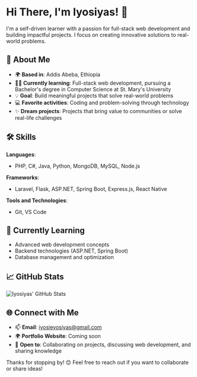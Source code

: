 # Hi There, I'm Iyosiyas! 👋

I'm a self-driven learner with a passion for full-stack web development and building impactful projects. I focus on creating innovative solutions to real-world problems.

## 🚀 About Me

- 🌍 **Based in**: Addis Abeba, Ethiopia
- 🧑‍🎓 **Currently learning**: Full-stack web development, pursuing a Bachelor's degree in Computer Science at St. Mary's University
- 💡 **Goal**: Build meaningful projects that solve real-world problems
- 💻 **Favorite activities**: Coding and problem-solving through technology
- ✨ **Dream projects**: Projects that bring value to communities or solve real-life challenges

## 🛠️ Skills

**Languages**:
- PHP, C#, Java, Python, MongoDB, MySQL, Node.js

**Frameworks**:
- Laravel, Flask, ASP.NET, Spring Boot, Express.js, React Native

**Tools and Technologies**:
- Git, VS Code

## 🌱 Currently Learning

- Advanced web development concepts
- Backend technologies (ASP.NET, Spring Boot)
- Database management and optimization

## 📈 GitHub Stats

![Iyosiyas' GitHub Stats](https://github-readme-stats.vercel.app/api?username=iyosiprograming&show_icons=true&hide_title=true&hide=prs&count_private=true)

## 🌐 Connect with Me

- 📫 **Email**: iyosieyosiyas@gmail.com
- 🌍 **Portfolio Website**: Coming soon
- 💬 **Open to**: Collaborating on projects, discussing web development, and sharing knowledge

Thanks for stopping by! 😊 Feel free to reach out if you want to collaborate or share ideas!
